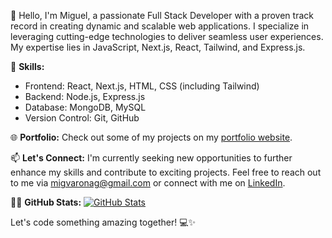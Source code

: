 👋 Hello, I'm Miguel, a passionate Full Stack Developer with a proven track record in creating dynamic and scalable web applications. I specialize in leveraging cutting-edge technologies to deliver seamless user experiences. My expertise lies in JavaScript, Next.js, React, Tailwind, and Express.js.

🚀 **Skills:**
- Frontend: React, Next.js, HTML, CSS (including Tailwind)
- Backend: Node.js, Express.js
- Database: MongoDB, MySQL
- Version Control: Git, GitHub


🌐 **Portfolio:**
Check out some of my projects on my [portfolio website](https://nextmusic-eight.vercel.app/).

📫 **Let's Connect:**
I'm currently seeking new opportunities to further enhance my skills and contribute to exciting projects. Feel free to reach out to me via [migvaronag@gmail.com](migvaronag@gmail.com) or connect with me on [LinkedIn](https://www.linkedin.com/in/miguel-varona-555643284/).

👨‍💻 **GitHub Stats:**
[![GitHub Stats](https://github-readme-stats.vercel.app/api?username=your-Migvarona&show_icons=true&count_private=true&hide=issues&theme=dark)](https://github.com/Migvarona)

Let's code something amazing together! 💻✨
